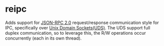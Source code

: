 # reipc

Adds support for [JSON-RPC 2.0](https://www.jsonrpc.org/specification) request/response communication style for IPC, specifically over [Unix Domain Sockets(UDS)](https://en.wikipedia.org/wiki/Unix_domain_socket).
The UDS support full duplex communication, so to leverage this, the R/W operations occur concurrently (each in its own thread).
